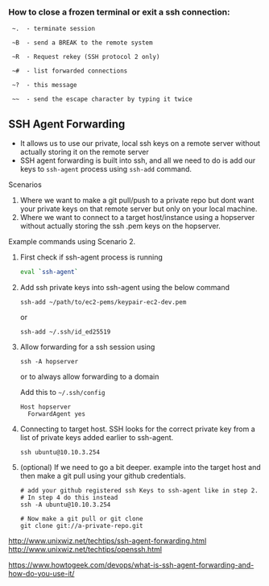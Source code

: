 ### How to close a frozen terminal or exit a ssh connection: 

```
 ~.  - terminate session

 ~B  - send a BREAK to the remote system

 ~R  - Request rekey (SSH protocol 2 only)

 ~#  - list forwarded connections

 ~?  - this message

 ~~  - send the escape character by typing it twice
```



## SSH Agent Forwarding

- It allows us to use our private, local ssh keys on a remote server without actually storing it on the remote server
- SSH agent forwarding is built into ssh, and all we need to do is add our keys to `ssh-agent` process using `ssh-add` command.

Scenarios

1. Where we want to make a git pull/push to a private repo but dont want your private keys on that remote server but only on your local machine.
2. Where we want to connect to a target host/instance using a hopserver without actually storing the ssh .pem keys on the hopserver. 



Example commands using Scenario 2. 

1. First check if ssh-agent process is running

   ```bash
   eval `ssh-agent`
   ```

2. Add ssh private keys into ssh-agent using the below command

   ```
   ssh-add ~/path/to/ec2-pems/keypair-ec2-dev.pem
   ```

   or

   ```
   ssh-add ~/.ssh/id_ed25519
   ```

3. Allow forwarding for  a ssh session using

   ```
   ssh -A hopserver
   ```

   or to always allow forwarding to a domain

   Add this to `~/.ssh/config`

   ```
   Host hopserver
     ForwardAgent yes
   ```

4. Connecting to target host. SSH looks for the correct private key from a list of private keys added earlier to ssh-agent.

   ```
   ssh ubuntu@10.10.3.254
   ```

5. (optional) If we need to go a bit deeper. example into the target host and then make a git pull using your github credentials.

   ```
   # add your github registered ssh Keys to ssh-agent like in step 2. 
   # In step 4 do this instead
   ssh -A ubuntu@10.10.3.254
   
   # Now make a git pull or git clone 
   git clone git://a-private-repo.git
   ```

   



http://www.unixwiz.net/techtips/ssh-agent-forwarding.html
http://www.unixwiz.net/techtips/openssh.html

https://www.howtogeek.com/devops/what-is-ssh-agent-forwarding-and-how-do-you-use-it/

